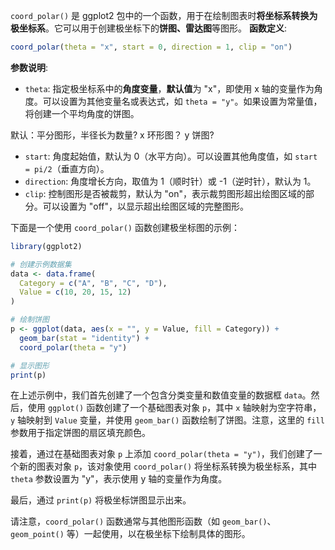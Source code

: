 `coord_polar()` 是 ggplot2 包中的一个函数，用于在绘制图表时**将坐标系转换为极坐标系**。它可以用于创建极坐标下的**饼图、雷达图**等图形。
**函数定义**:
```R
coord_polar(theta = "x", start = 0, direction = 1, clip = "on")
```

**参数说明**:
- `theta`: 指定极坐标系中的**角度变量**，**默认值**为 "x"，即使用 x 轴的变量作为角度。可以设置为其他变量名或表达式，如 `theta = "y"`。如果设置为常量值，将创建一个平均角度的饼图。

默认：平分图形，半径长为数量?
x  环形图？
y  饼图?


- `start`: 角度起始值，默认为 0（水平方向）。可以设置其他角度值，如 `start = pi/2`（垂直方向）。
- `direction`: 角度增长方向，取值为 1（顺时针）或 -1（逆时针），默认为 1。
- `clip`: 控制图形是否被裁剪，默认为 "on"，表示裁剪图形超出绘图区域的部分。可以设置为 "off"，以显示超出绘图区域的完整图形。

下面是一个使用 `coord_polar()` 函数创建极坐标图的示例：
```R
library(ggplot2)

# 创建示例数据集
data <- data.frame(
  Category = c("A", "B", "C", "D"),
  Value = c(10, 20, 15, 12)
)

# 绘制饼图
p <- ggplot(data, aes(x = "", y = Value, fill = Category)) +
  geom_bar(stat = "identity") +
  coord_polar(theta = "y")

# 显示图形
print(p)
```

在上述示例中，我们首先创建了一个包含分类变量和数值变量的数据框 `data`。然后，使用 `ggplot()` 函数创建了一个基础图表对象 `p`，其中 `x` 轴映射为空字符串，`y` 轴映射到 `Value` 变量，并使用 `geom_bar()` 函数绘制了饼图。注意，这里的 `fill` 参数用于指定饼图的扇区填充颜色。

接着，通过在基础图表对象 `p` 上添加 `coord_polar(theta = "y")`，我们创建了一个新的图表对象 `p`，该对象使用 `coord_polar()` 将坐标系转换为极坐标系，其中 `theta` 参数设置为 "y"，表示使用 y 轴的变量作为角度。

最后，通过 `print(p)` 将极坐标饼图显示出来。

请注意，`coord_polar()` 函数通常与其他图形函数（如 `geom_bar()`、`geom_point()` 等）一起使用，以在极坐标下绘制具体的图形。